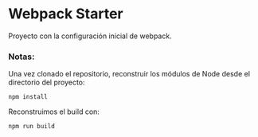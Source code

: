 # Webpack Starter

Proyecto con la configuración inicial de webpack.

### Notas:

Una vez clonado el repositorio, reconstruir los módulos de Node desde el directorio del proyecto:

```
npm install
```

Reconstruimos el build con:

```
npm run build
```

